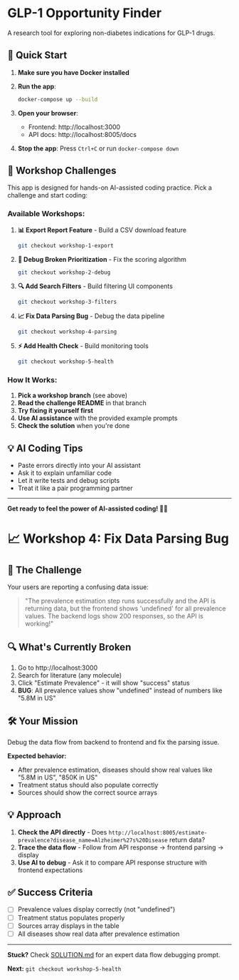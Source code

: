 # GLP-1 Opportunity Finder

A research tool for exploring non-diabetes indications for GLP-1 drugs.

## 🚀 Quick Start

1. **Make sure you have Docker installed**
2. **Run the app**:
   ```bash
   docker-compose up --build
   ```
3. **Open your browser**: 
   - Frontend: http://localhost:3000
   - API docs: http://localhost:8005/docs

4. **Stop the app**: Press `Ctrl+C` or run `docker-compose down`

## 🎯 Workshop Challenges

This app is designed for hands-on AI-assisted coding practice. Pick a challenge and start coding:

### Available Workshops:

1. **📊 Export Report Feature** - Build a CSV download feature
   ```bash
   git checkout workshop-1-export
   ```

2. **🐛 Debug Broken Prioritization** - Fix the scoring algorithm  
   ```bash
   git checkout workshop-2-debug
   ```

3. **🔍 Add Search Filters** - Build filtering UI components
   ```bash
   git checkout workshop-3-filters
   ```

4. **📈 Fix Data Parsing Bug** - Debug the data pipeline
   ```bash
   git checkout workshop-4-parsing
   ```

5. **⚡ Add Health Check** - Build monitoring tools
   ```bash
   git checkout workshop-5-health
   ```

### How It Works:
1. **Pick a workshop branch** (see above)
2. **Read the challenge README** in that branch
3. **Try fixing it yourself first**
4. **Use AI assistance** with the provided example prompts
5. **Check the solution** when you're done

## 💡 AI Coding Tips

- Paste errors directly into your AI assistant
- Ask it to explain unfamiliar code
- Let it write tests and debug scripts
- Treat it like a pair programming partner

---

**Get ready to feel the power of AI-assisted coding! 🤖✨**

# 📈 Workshop 4: Fix Data Parsing Bug

## 🎯 The Challenge

Your users are reporting a confusing data issue:

> "The prevalence estimation step runs successfully and the API is returning data, but the frontend shows 'undefined' for all prevalence values. The backend logs show 200 responses, so the API is working!"

## 🔍 What's Currently Broken

1. Go to http://localhost:3000
2. Search for literature (any molecule)  
3. Click "Estimate Prevalence" - it will show "success" status
4. **BUG**: All prevalence values show "undefined" instead of numbers like "5.8M in US"

## 🛠️ Your Mission

Debug the data flow from backend to frontend and fix the parsing issue.

**Expected behavior:**
- After prevalence estimation, diseases should show real values like "5.8M in US", "850K in US"
- Treatment status should also populate correctly
- Sources should show the correct source arrays

## 💡 Approach

1. **Check the API directly** - Does `http://localhost:8005/estimate-prevalence?disease_name=Alzheimer%27s%20Disease` return data?
2. **Trace the data flow** - Follow from API response → frontend parsing → display
3. **Use AI to debug** - Ask it to compare API response structure with frontend expectations

## ✅ Success Criteria

- [ ] Prevalence values display correctly (not "undefined")
- [ ] Treatment status populates properly  
- [ ] Sources array displays in the table
- [ ] All diseases show real data after prevalence estimation

---

**Stuck?** Check [SOLUTION.md](./SOLUTION.md) for an expert data flow debugging prompt.

**Next:** `git checkout workshop-5-health` 